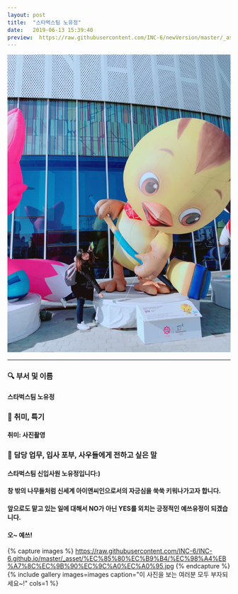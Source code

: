 ```yaml
---
layout: post
title:  "스타벅스팀 노유정"
date:   2019-06-13 15:39:40
preview:  https://raw.githubusercontent.com/INC-6/newVersion/master/_asset/%EB%8F%99%EA%B8%B0%EC%82%AC%EC%A7%84/191913.jpg
---
```


![Picture 1](https://raw.githubusercontent.com/INC-6/INC-6.github.io/master/_asset/%EC%85%80%EC%B9%B4/%EC%9C%A0%EC%A0%95.jpg)

---

### 🔍 **부서 및 이름**

#### 스타벅스팀 노유정  

### 🔔 **취미, 특기**

#### 취미: 사진촬영

### 🔔 **담당 업무, 입사 포부, 사우들에게 전하고 싶은 말**

#### 스타벅스팀 신입사원 노유정입니다:)

#### 창 밖의 나무들처럼 신세계 아이앤씨인으로서의 자긍심을 쑥쑥 키워나가고자 합니다.

#### 앞으로도  맡고 있는 일에 대해서 NO가 아닌 YES를 외치는 긍정적인 예쓰유정이 되겠습니다.

#### 오~ 예쓰!

{% capture images %}
https://raw.githubusercontent.com/INC-6/INC-6.github.io/master/_asset/%EC%85%80%EC%B9%B4/%EC%98%A4%EB%A7%8C%EC%9B%90%EC%9C%A0%EC%A0%95.jpg
{% endcapture %}
{% include gallery images=images caption="이 사진을 보는 여러분 모두 부자되세요~!" cols=1 %}
